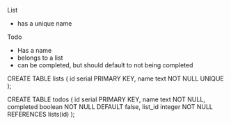 List
- has a unique name

Todo
- Has a name
- belongs to a list
- can be completed, but should default to not being completed

CREATE TABLE lists (
  id serial PRIMARY KEY,
  name text NOT NULL UNIQUE
);

CREATE TABLE todos (
  id serial PRIMARY KEY,
  name text NOT NULL,
  completed boolean NOT NULL DEFAULT false,
  list_id integer NOT NULL REFERENCES lists(id)
);